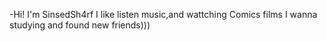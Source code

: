 -Hi! I'm SinsedSh4rf
I like listen music,and wattching Comics films
I wanna studying and found new friends)))

<!---
SinsedSh4rf/SinsedSh4rf is a ✨ special ✨ repository because its `README.md` (this file) appears on your GitHub profile.
You can click the Preview link to take a look at your changes.
--->
